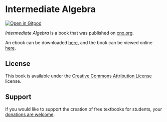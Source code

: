 # Intermediate Algebra

[![Open in Gitpod](https://gitpod.io/button/open-in-gitpod.svg)](https://gitpod.io/from-referrer/)

_Intermediate Algebra_ is a book that was published on [cnx.org](https://cnx.org/).

An ebook can be downloaded [here](https://github.com/cnx-user-books/cnxbook-draft-intermediate-algebra/releases/latest), and the book can be viewed online [here](https://github.com/cnx-user-books/cnxbook-draft-intermediate-algebra/releases/latest).

## License
This book is available under the [Creative Commons Attribution License](./LICENSE) license.

## Support
If you would like to support the creation of free textbooks for students, your [donations are welcome](https://riceconnect.rice.edu/donation/support-openstax-banner).

